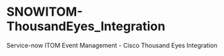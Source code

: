 # SNOWITOM-ThousandEyes_Integration
Service-now ITOM Event Management - Cisco Thousand Eyes Integration
